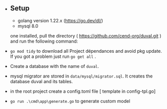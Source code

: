 - Setup
  - 
    - golang version 1.22.x (https://go.dev/dl/)
    - mysql 8.0

  one installed, pull the directory ( https://github.com/cend-org/duval.git ) and run the following command:

- `go mod tidy` to download all Project dépendances and avoid pkg update. If you got a problem just run `go get all` .
- Create a database with the name of `duval`.
- mysql migrator are stored in `data/mysql/migrator.sql`.  It creates the database duval and its tables. 
- in the root project create a config.toml file [ template in config-tpl.go]
- `go run .\cmd\app\generate.go` to generate custom model